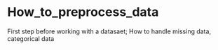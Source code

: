 # How_to_preprocess_data
First step before working with a datasaet; How to handle missing data, categorical data
